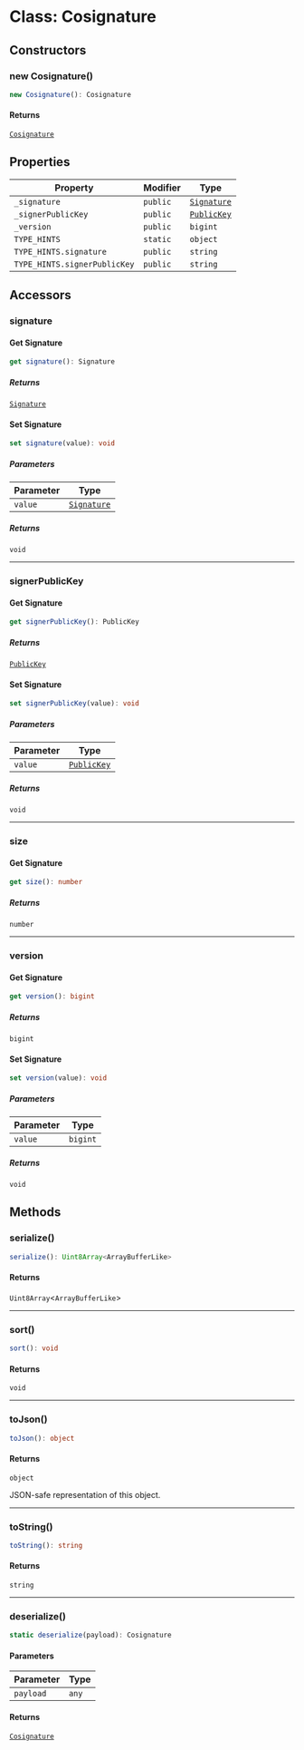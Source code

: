# Class: Cosignature

## Constructors

### new Cosignature()

```ts
new Cosignature(): Cosignature
```

#### Returns

[`Cosignature`](Cosignature.md)

## Properties

| Property | Modifier | Type |
| ------ | ------ | ------ |
| <a id="_signature"></a> `_signature` | `public` | [`Signature`](Signature.md) |
| <a id="_signerpublickey"></a> `_signerPublicKey` | `public` | [`PublicKey`](PublicKey.md) |
| <a id="_version"></a> `_version` | `public` | `bigint` |
| <a id="type_hints"></a> `TYPE_HINTS` | `static` | `object` |
| `TYPE_HINTS.signature` | `public` | `string` |
| `TYPE_HINTS.signerPublicKey` | `public` | `string` |

## Accessors

### signature

#### Get Signature

```ts
get signature(): Signature
```

##### Returns

[`Signature`](Signature.md)

#### Set Signature

```ts
set signature(value): void
```

##### Parameters

| Parameter | Type |
| ------ | ------ |
| `value` | [`Signature`](Signature.md) |

##### Returns

`void`

***

### signerPublicKey

#### Get Signature

```ts
get signerPublicKey(): PublicKey
```

##### Returns

[`PublicKey`](PublicKey.md)

#### Set Signature

```ts
set signerPublicKey(value): void
```

##### Parameters

| Parameter | Type |
| ------ | ------ |
| `value` | [`PublicKey`](PublicKey.md) |

##### Returns

`void`

***

### size

#### Get Signature

```ts
get size(): number
```

##### Returns

`number`

***

### version

#### Get Signature

```ts
get version(): bigint
```

##### Returns

`bigint`

#### Set Signature

```ts
set version(value): void
```

##### Parameters

| Parameter | Type |
| ------ | ------ |
| `value` | `bigint` |

##### Returns

`void`

## Methods

### serialize()

```ts
serialize(): Uint8Array<ArrayBufferLike>
```

#### Returns

`Uint8Array`&lt;`ArrayBufferLike`&gt;

***

### sort()

```ts
sort(): void
```

#### Returns

`void`

***

### toJson()

```ts
toJson(): object
```

#### Returns

`object`

JSON-safe representation of this object.

***

### toString()

```ts
toString(): string
```

#### Returns

`string`

***

### deserialize()

```ts
static deserialize(payload): Cosignature
```

#### Parameters

| Parameter | Type |
| ------ | ------ |
| `payload` | `any` |

#### Returns

[`Cosignature`](Cosignature.md)
